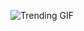 ![Trending GIF](https://media0.giphy.com/media/v1.Y2lkPThiYjIxNzcyYXlzNDdiNW52bzdnY3E1cXdqZGd6MmJodDRmcGVvbXY2YWgyeXJsMSZlcD12MV9naWZzX3NlYXJjaCZjdD1n/vzO0Vc8b2VBLi/giphy.gif)
